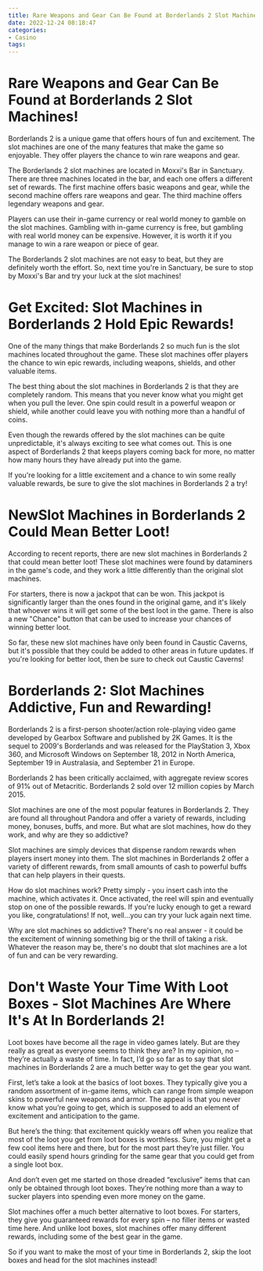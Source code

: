```yaml
---
title: Rare Weapons and Gear Can Be Found at Borderlands 2 Slot Machines!
date: 2022-12-24 08:18:47
categories:
- Casino
tags:
---
```



#  Rare Weapons and Gear Can Be Found at Borderlands 2 Slot Machines!

Borderlands 2 is a unique game that offers hours of fun and excitement. The slot machines are one of the many features that make the game so enjoyable. They offer players the chance to win rare weapons and gear.

The Borderlands 2 slot machines are located in Moxxi's Bar in Sanctuary. There are three machines located in the bar, and each one offers a different set of rewards. The first machine offers basic weapons and gear, while the second machine offers rare weapons and gear. The third machine offers legendary weapons and gear.

Players can use their in-game currency or real world money to gamble on the slot machines. Gambling with in-game currency is free, but gambling with real world money can be expensive. However, it is worth it if you manage to win a rare weapon or piece of gear.

The Borderlands 2 slot machines are not easy to beat, but they are definitely worth the effort. So, next time you're in Sanctuary, be sure to stop by Moxxi's Bar and try your luck at the slot machines!

#  Get Excited: Slot Machines in Borderlands 2 Hold Epic Rewards!

One of the many things that make Borderlands 2 so much fun is the slot machines located throughout the game. These slot machines offer players the chance to win epic rewards, including weapons, shields, and other valuable items.

The best thing about the slot machines in Borderlands 2 is that they are completely random. This means that you never know what you might get when you pull the lever. One spin could result in a powerful weapon or shield, while another could leave you with nothing more than a handful of coins.

Even though the rewards offered by the slot machines can be quite unpredictable, it's always exciting to see what comes out. This is one aspect of Borderlands 2 that keeps players coming back for more, no matter how many hours they have already put into the game.

If you're looking for a little excitement and a chance to win some really valuable rewards, be sure to give the slot machines in Borderlands 2 a try!

#  NewSlot Machines in Borderlands 2 Could Mean Better Loot!

According to recent reports, there are new slot machines in Borderlands 2 that could mean better loot! These slot machines were found by dataminers in the game's code, and they work a little differently than the original slot machines.

For starters, there is now a jackpot that can be won. This jackpot is significantly larger than the ones found in the original game, and it's likely that whoever wins it will get some of the best loot in the game. There is also a new "Chance" button that can be used to increase your chances of winning better loot.

So far, these new slot machines have only been found in Caustic Caverns, but it's possible that they could be added to other areas in future updates. If you're looking for better loot, then be sure to check out Caustic Caverns!

#  Borderlands 2: Slot Machines Addictive, Fun and Rewarding!

Borderlands 2 is a first-person shooter/action role-playing video game developed by Gearbox Software and published by 2K Games. It is the sequel to 2009's Borderlands and was released for the PlayStation 3, Xbox 360, and Microsoft Windows on September 18, 2012 in North America, September 19 in Australasia, and September 21 in Europe.

Borderlands 2 has been critically acclaimed, with aggregate review scores of 91% out of Metacritic. Borderlands 2 sold over 12 million copies by March 2015.

Slot machines are one of the most popular features in Borderlands 2. They are found all throughout Pandora and offer a variety of rewards, including money, bonuses, buffs, and more. But what are slot machines, how do they work, and why are they so addictive?

Slot machines are simply devices that dispense random rewards when players insert money into them. The slot machines in Borderlands 2 offer a variety of different rewards, from small amounts of cash to powerful buffs that can help players in their quests.

How do slot machines work? Pretty simply - you insert cash into the machine, which activates it. Once activated, the reel will spin and eventually stop on one of the possible rewards. If you're lucky enough to get a reward you like, congratulations! If not, well...you can try your luck again next time.

Why are slot machines so addictive? There's no real answer - it could be the excitement of winning something big or the thrill of taking a risk. Whatever the reason may be, there's no doubt that slot machines are a lot of fun and can be very rewarding.

#  Don't Waste Your Time With Loot Boxes - Slot Machines Are Where It's At In Borderlands 2!

Loot boxes have become all the rage in video games lately. But are they really as great as everyone seems to think they are? In my opinion, no – they’re actually a waste of time. In fact, I’d go so far as to say that slot machines in Borderlands 2 are a much better way to get the gear you want.

First, let’s take a look at the basics of loot boxes. They typically give you a random assortment of in-game items, which can range from simple weapon skins to powerful new weapons and armor. The appeal is that you never know what you’re going to get, which is supposed to add an element of excitement and anticipation to the game.

But here’s the thing: that excitement quickly wears off when you realize that most of the loot you get from loot boxes is worthless. Sure, you might get a few cool items here and there, but for the most part they’re just filler. You could easily spend hours grinding for the same gear that you could get from a single loot box.

And don’t even get me started on those dreaded “exclusive” items that can only be obtained through loot boxes. They’re nothing more than a way to sucker players into spending even more money on the game.

Slot machines offer a much better alternative to loot boxes. For starters, they give you guaranteed rewards for every spin – no filler items or wasted time here. And unlike loot boxes, slot machines offer many different rewards, including some of the best gear in the game.

So if you want to make the most of your time in Borderlands 2, skip the loot boxes and head for the slot machines instead!